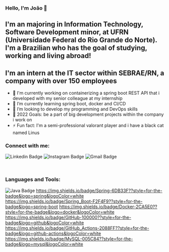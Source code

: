 ### Hello, I'm João 👋

## I'm an majoring in Information Technology, Software Development minor, at UFRN (Universidade Federal do Rio Grande do Norte). I'm a Brazilian who has the goal of studying, working and living abroad!
## I'm an intern at the IT sector within SEBRAE/RN, a company with over 150 employees

- 🔭 I'm currently working on containerizing a spring boot REST API that i developed with my senior colleague at my internship 
- 🌱 I’m currently learning spring boot, docker and CI/CD
- 👯 I’m looking to develop my programming and DevOps skills 
- 🥅 2022 Goals: be a part of big development projects within the company i work on 
- ⚡ Fun fact: I'm a semi-professional valorant player and i have a black cat named Linus

### Connect with me:

![Linkedin Badge](https://img.shields.io/badge/-joaosfvieira-blue??style=for-the-badge&logo=linkedin&logoColor=white&link=https://www.linkedin.com/in/joão-souza-367a581a3)
![Instagram Badge](https://img.shields.io/badge/-joaodsouzs-E4405F??style=for-the-badge&logo=instagram&logoColor=white&link=https://www.instagram.com/joaodsouzs/)
![Gmail Badge](https://img.shields.io/badge/-joaosouzafvieira@gmail.com-c14438?style=flat-square&logo=Gmail&logoColor=white&link=mailto:joaosouzafvieira@gmail.com)

<br />

### Languages and Tools:

![Java Badge](https://img.shields.io/badge/Java-ED8B00??style=for-the-badge&logo=java&logoColor=white)
https://img.shields.io/badge/Spring-6DB33F??style=for-the-badge&logo=spring&logoColor=white
https://img.shields.io/badge/Spring_Boot-F2F4F9??style=for-the-badge&logo=spring-boot
https://img.shields.io/badge/Docker-2CA5E0??style=for-the-badge&logo=docker&logoColor=white
https://img.shields.io/badge/GitHub-100000??style=for-the-badge&logo=github&logoColor=white
https://img.shields.io/badge/GitHub_Actions-2088FF??style=for-the-badge&logo=github-actions&logoColor=white
https://img.shields.io/badge/MySQL-005C84??style=for-the-badge&logo=mysql&logoColor=white
